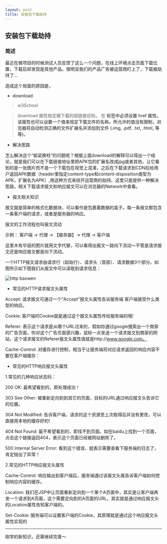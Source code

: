 ```yaml
---
layout: post 
title: 安装包下载劫持 
---
```


## 安装包下载劫持 

### 简述

最近在做项目的时候测试人员反馈了这么一个问题，在线上环境点击页面下载位置，下载后却发现是其他产品。很明显我们的产品广告被运营商盯上了，下载被劫持了...

造成这个局面的原因是，

* download

> w3School

> download 属性规定被下载的超链接目标。
> 在 <a> 标签中必须设置 href 属性。该属性也可以设置一个值来规定下载文件的名称。所允许的值没有限制，浏览器将自动检测正确的文件扩展名并添加到文件 (.img, .pdf, .txt, .html, 等等)。

* 解决思路

怎么解决这个“偷梁换柱”的问题呢？根据上面download的解释可以得出一个结论，就是我们可以在下载链接地址里把APK包的扩展名改成jpg或者其他，让它看到的是一张图片而不是一个下载包在视觉上混淆，之后在下载请求到CDN后给用户返回APK数据（header里指定content-type和content-disposition类型为APK，扩展名为APK）,用这种方式来绕开运营商的劫持。这里只是提供一种解决思路，相关下载请求报文和响应报文可以在浏览器的Network中查看。

* 报文相关知识

报文就是简单的格式化数据块，可以看作是包裹着数据的盒子。每一条报文都包含一条客户端的请求，或者是服务器的响应。

报文的工作流程也叫报文流动

示例： 客户端 -> 代理 -> 【服务器】-> 代理 -> 客户端

这里木有华丽的图片就用文字代替，可以看得出报文一路向下流动～不管是请求报文还是响应报文都是向下流动。

一个HTTP报文请求由请求行（起始行）、请求头（首部）、请求数据3个部分。如图所示如下图我们从报文中可以读取到请求信息：

![http baowen](/img/161216/http-baowen.png)

* 常见的HTTP请求报文头属性 

Accept: 请求报文可通过一个“Accept”报文头属性告诉服务端 客户端接受什么类型的响应。 

Cookie: 客户端的Cookie就是通过这个报文头属性传给服务端的哦! 

Referer: 表示这个请求是从哪个URL过来的，假如你通过google搜索出一个商家的广告页面，你对这个广告页面感兴趣，鼠标一点发送一个请求报文到商家的网站，这个请求报文的Referer报文头属性值就是http://www.google.com。 

Cache-Control: 对缓存进行控制，相当于让服务端将对应请求返回的响应内容不要在客户端缓存： 

* 常见的HTTP响应报文头属性 

1.常见的几种响应状态码：

200 OK: 最希望看到的，即处理成功！ 

303 See Other: 被重新定向到到其它的页面，目标的URL通过响应报文头告诉它的位置。

304 Not Modified: 告诉客户端，请求的这个资源至上次取得后并没有更改，可以直接用本地的缓存好的! 

404 Not Found: 最不希望看到的，即找不到页面。如在baidu上找到一个页面，点击这个链接返回404，表示这个页面已经被网站删除了。 

500 Internal Server Error: 看到这个错误，就表示需要查看下服务端的日志了，肯定抛出了异常！ 

2.常见的HTTP响应报文头属性

Cache-Control: 响应输出到客户端后，服务端通过该报文头属告诉客户端如何控制响应内容的缓存。 

Location: 我们在JSP中让页面重新定向到一个某个A页面中，其实是让客户端再发一个请求到A页面，这个需要定向到的A页面的URL，其实就是通过响应报文头的Location属性告知客户端的。

Set-Cookie: 服务端可以设置客户端的Cookie，其原理就是通过这个响应报文头属性实现的

***

刚学的新知识，还需继续完善～




